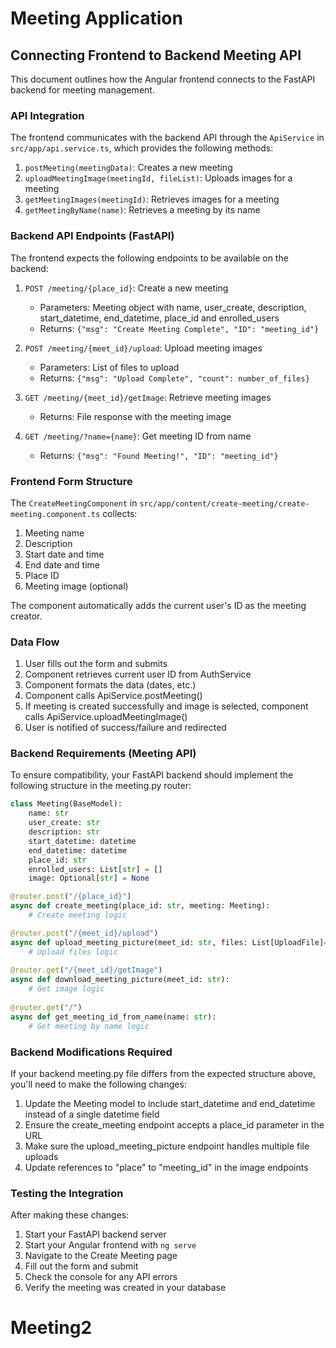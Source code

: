 # Meeting Application

## Connecting Frontend to Backend Meeting API

This document outlines how the Angular frontend connects to the FastAPI backend for meeting management.

### API Integration

The frontend communicates with the backend API through the `ApiService` in `src/app/api.service.ts`, which provides the following methods:

1. `postMeeting(meetingData)`: Creates a new meeting
2. `uploadMeetingImage(meetingId, fileList)`: Uploads images for a meeting
3. `getMeetingImages(meetingId)`: Retrieves images for a meeting
4. `getMeetingByName(name)`: Retrieves a meeting by its name

### Backend API Endpoints (FastAPI)

The frontend expects the following endpoints to be available on the backend:

1. `POST /meeting/{place_id}`: Create a new meeting
   - Parameters: Meeting object with name, user_create, description, start_datetime, end_datetime, place_id and enrolled_users
   - Returns: `{"msg": "Create Meeting Complete", "ID": "meeting_id"}`

2. `POST /meeting/{meet_id}/upload`: Upload meeting images
   - Parameters: List of files to upload
   - Returns: `{"msg": "Upload Complete", "count": number_of_files}`

3. `GET /meeting/{meet_id}/getImage`: Retrieve meeting images
   - Returns: File response with the meeting image

4. `GET /meeting/?name={name}`: Get meeting ID from name
   - Returns: `{"msg": "Found Meeting!", "ID": "meeting_id"}`

### Frontend Form Structure

The `CreateMeetingComponent` in `src/app/content/create-meeting/create-meeting.component.ts` collects:

1. Meeting name
2. Description
3. Start date and time
4. End date and time
5. Place ID
6. Meeting image (optional)

The component automatically adds the current user's ID as the meeting creator.

### Data Flow

1. User fills out the form and submits
2. Component retrieves current user ID from AuthService
3. Component formats the data (dates, etc.)
4. Component calls ApiService.postMeeting()
5. If meeting is created successfully and image is selected, component calls ApiService.uploadMeetingImage()
6. User is notified of success/failure and redirected

### Backend Requirements (Meeting API)

To ensure compatibility, your FastAPI backend should implement the following structure in the meeting.py router:

```python
class Meeting(BaseModel):
    name: str
    user_create: str
    description: str
    start_datetime: datetime
    end_datetime: datetime
    place_id: str
    enrolled_users: List[str] = []
    image: Optional[str] = None

@router.post("/{place_id}")
async def create_meeting(place_id: str, meeting: Meeting):
    # Create meeting logic

@router.post("/{meet_id}/upload")
async def upload_meeting_picture(meet_id: str, files: List[UploadFile]=File(...)):
    # Upload files logic
    
@router.get("/{meet_id}/getImage")
async def download_meeting_picture(meet_id: str):
    # Get image logic
    
@router.get("/")
async def get_meeting_id_from_name(name: str):
    # Get meeting by name logic
```

### Backend Modifications Required

If your backend meeting.py file differs from the expected structure above, you'll need to make the following changes:

1. Update the Meeting model to include start_datetime and end_datetime instead of a single datetime field
2. Ensure the create_meeting endpoint accepts a place_id parameter in the URL
3. Make sure the upload_meeting_picture endpoint handles multiple file uploads
4. Update references to "place" to "meeting_id" in the image endpoints

### Testing the Integration

After making these changes:

1. Start your FastAPI backend server
2. Start your Angular frontend with `ng serve`
3. Navigate to the Create Meeting page
4. Fill out the form and submit
5. Check the console for any API errors
6. Verify the meeting was created in your database
# Meeting2
